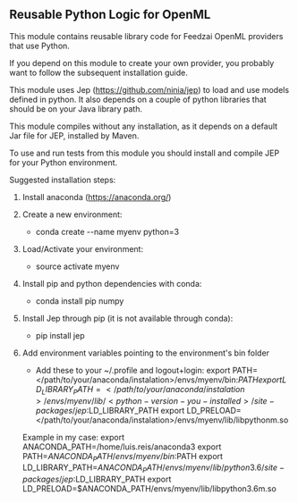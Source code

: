 Reusable Python Logic for OpenML
------------------------------------------------------------

This module contains reusable library code for Feedzai OpenML providers that use Python.

If you depend on this module to create your own provider, you probably want to follow the
subsequent installation guide.

This module uses Jep (https://github.com/ninia/jep) to load and use models defined in python.
It also depends on a couple of python libraries that should be on your Java library path.

This module compiles without any installation, as it depends on a default Jar file for JEP, installed by Maven.

To use and run tests from this module you should install and compile JEP for your Python environment.

Suggested installation steps:
1. Install anaconda (https://anaconda.org/)
2. Create a new environment:
    - conda create --name myenv python=3
3. Load/Activate your environment:
    - source activate myenv
4. Install pip and python dependencies with conda:
    - conda install pip numpy
5. Install Jep through pip (it is not available through conda):
    - pip install jep
6. Add environment variables pointing to the environment's bin folder
    - Add these to your ~/.profile and logout+login:
    export PATH=</path/to/your/anaconda/instalation>/envs/myenv/bin:$PATH
    export LD_LIBRARY_PATH=</path/to/your/anaconda/instalation>/envs/myenv/lib/<python-version-you-installed>/site-packages/jep:$LD_LIBRARY_PATH
    export LD_PRELOAD=</path/to/your/anaconda/instalation>/envs/myenv/lib/libpython<your-python-version>m.so

    Example in my case:
    export ANACONDA_PATH=/home/luis.reis/anaconda3
    export PATH=$ANACONDA_PATH/envs/myenv/bin:$PATH
    export LD_LIBRARY_PATH=$ANACONDA_PATH/envs/myenv/lib/python3.6/site-packages/jep:$LD_LIBRARY_PATH
    export LD_PRELOAD=$ANACONDA_PATH/envs/myenv/lib/libpython3.6m.so
